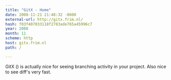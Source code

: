 ```yaml
---
title: "GitX - Home"
date: 2008-11-21 21:48:32 -0600
external-url: http://gitx.frim.nl/
hash: f03f407033118f2783ade765a45996c7
year: 2008
month: 11
scheme: http
host: gitx.frim.nl
path: /

---
```


GitX () is actually nice for seeing branching activity in your project. Also nice to see diff's very fast.
